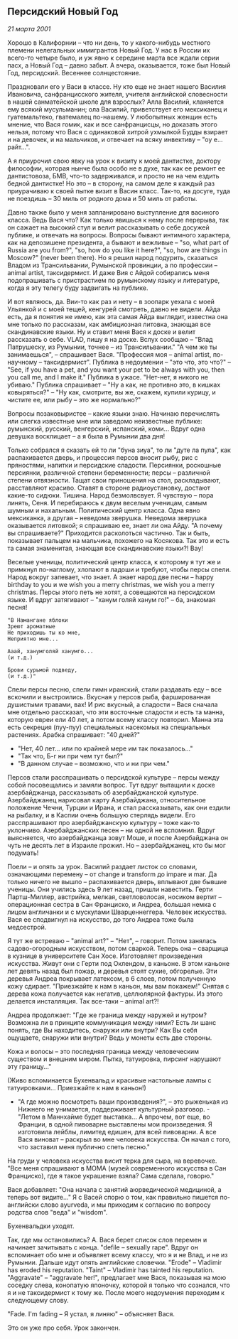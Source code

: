 ## Персидский Новый Год 
_21 марта 2001_

Хорошо в Калифорнии – что ни день, то у какого-нибудь местного племени нелегальных иммигрантов Новый Год. У нас в России их всего-то четыре было, и уж явно к середине марта все ждали серии пасх, а Новый Год – давно забыт. А вчера, оказывается, тоже был Новый Год, персидский. Весеннее солнцестояние.

Праздновали его у Васи в классе. Ну кто еще не знает нашего Василия Ивановича, санфранцисского жителя, учителя английской словесности в нашей санматейской школе для взрослых? Алла Василий, кланяется ему всякий мусульманин; ола Василий, приветствует его мексиканец и гуатемальтеко, гватемалец по-нашему. У любопытных женщин есть мнение, что Вася гомик, как и все санфранцисцы, но доказать этого нельзя, потому что Вася с одинаковой хитрой ухмылкой Будды взирает и на девочек, и на мальчиков, и отвечает на всяку инвективу – "оу е... райт...".

А я приурочил свою явку на урок к визиту к моей дантистке, доктору философии, которая нынче была особо не в духе, так как ее ремонт ее дантистовоза, БМВ, что-то задерживался, и просто не на чем ездить бедной дантистке! Но это – в сторону, на самом деле я каждый раз приурачиваю к своей пытке визит в Васин класс. Так-то, на досуге, туда не поездишь – 30 миль от родного дома и 50 миль от работы.

Давно также было у меня запланировано выступление для васиного класса. Ведь Вася что? Как только явишься к нему после перерыва, так он сажает на высокий стул и велит рассказывать о себе досужей публике, и отвечать на вопросы. Вопросы бывают интимного характера, как на депозишене президента, а бывают и вежливые – "so, what part of Russia are you from?", "so, how do you like it here?", "so, how are things in Moscow?" (never been there). Но я решил народ подурить, сказаться Владом из Трансильвании, Румынской провинции, а по профессии – animal artist, таксидермист. И даже Вия с Айдой собирались меня подопрашивать с пристрастием по румынскому языку и литературе, когда я эту телегу буду задвигать на публике.

И вот являюсь, да. Вии-то как раз и нету – в зоопарк уехала с моей Ульянкой и с моей тещей, кенгурей смотреть, давно не видели. Айда есть, да я понятия не имею, как эта самая Айда выглядит, известна она мне только по рассказам, как амбициозная литовка, знающая все скандинавские языки. Ну и ставит меня Вася к доске и велит рассказать о себе. VLAD, пишу я на доске. Вслух сообщаю – "Влад Патрушеску, из Румынии, точнее – из Трансильвании." "А чем же ты занимаешься", – спрашивает Вася. "Профессия моя – animal artist, по-научному – таксидермист". Публика в недоумении – "это что, это что?" – "See, if you have a pet, and you want your pet to be always with you, then you call me, and I make it." Публика в ужасе. "Нет-нет, я никого не убиваю." Публика спрашивает – "Ну а как, не противно это, в кишках ковыряться?" – "Ну как, смотрите, вы же, скажем, купили курицу, и чистите ее, или рыбу – это же нормально?"

Вопросы позаковыристее – какие языки знаю. Начинаю перечислять или слегка известные мне или заведомо неизвестные публике: румынский, русский, венгерский, испанский, коми... Вдруг одна девушка восклицает – а я была в Румынии два дня! 

Только собрался я сказать ей то ли "буна зиуа", то ли "дуте ла пула", как распахивается дверь, и процессия персов вносит рыбу, рис с пряностями, напитки и персидские сладости. Персиянки, роскошные персиянки, различной степени беременности; персы – различной степени отвязности. Тащат свои приношения на стол, раскладывают, расставляют красиво. Ставят в стороне радиоустановку, достают какие-то сидюки. Тишина. Народ безмолвсвует. Я чувствую – пора линять, Сеня. И перебираюсь к двум веселым ученицам, самым шумным и нахальным. Политический центр класса. Одна явно мексиканка, а другая – неведома зверушка. Неведома зверушка оказывается литовкой; я спрашиваю ее, знает ли она Айду. "А почему вы спрашиваете?" Приходится расколоться частично. Так и быть, показывает пальцем на мальчика, похожего на Косякова. Так это и есть та самая знаменитая, знающая все скандинавские языки?! Вау!

Веселые ученицы, политический центр класса, к которому я тут же и примкнул по-наглому, хлопают в ладоши и требуют, чтобы персы спели. Народ вокруг запевает, что знает. А знает народ две песни – happy birthday to you и we wish you a merry christmas, we wish you a merry christmas. Персы этого петь не хотят, а совещаются на персидском языке. И вдруг затягивают – "ханум голяй ханум го!" – ба, знакомая песня!

```
"В Намангане яблоки
Зреют ароматные
Не приходишь ты ко мне,
Неприятно мне...

Ааай, ханумголяй ханумго...
(и т.д.)

Брови сурьмой подведу,
(и т.д.)"
```

Спели персы песню, спели гимн иранский, стали раздавать еду – все вскочили и выстроились. Вкусная у персов рыба, фаршированная душистыми травами, вах! И рис вкусный, а сладости – Вася сначала мне отдельно рассказал, что эти восточные сладости и есть та манна, которую евреи ели 40 лет, а потом всему классу повторил. Манна эта есть секреция (пуу-пуу) специальных насекомых на специальных растениях. Арабка спрашивает: "40 дней?" 
- "Нет, 40 лет... или по крайней мере им так показалось..." 
- "Так что, Б-г ни при чем тут был?" 
- "В данном случае – возможно, что и ни при чем."

Персов стали расспрашивать о персидской культуре – персы между собой посовещались и замяли вопрос. Тут вдруг вытащили к доске азербайджанца, рассказывать об азербайджанской культуре. Азербайджанец нарисовал карту Азербайджана, относительное положение Чечни, Турции и Ирана, и стал рассказывать, как они ездили на рыбалку, и в Каспии очень большую стерлядь видели. Его расспрашивают про азербайджанскую культуру – тоже как-то уклончиво. Азербайджанских песен – ни одной не вспомнил. Вдруг выясняется, что азербайджанца зовут Моше, и после Азербайджана он чуть не десять лет в Израиле прожил. Но – азербайджанец, кто бы мог подумать!

Поели – и опять за урок. Василий раздает листок со словами, означающими перемену – от change и transform до impare и mar. Да только ничего не вышло – распахивается дверь, вплывают две бывшие ученицы. Они учились здесь 9 лет назад, пришли навестить. Герти Партш-Миллер, австрийка, мелкая, светловолосая, носиком вертит – операционная сестра в Сан Франциско, и Андреа, большая немка с лицом англичанки и с мускулами Шварценнеггера. Человек искусства. Вася ее сподвигнул на искусство, до того Андреа тоже была медсестрой. 

Я тут же встреваю – "animal art?" – "Нет", – говорит. Потом занялась садово-огородным искусством, потом сваркой. Теперь она – сварщица в кузнице в университете Сан Хосе. Изготовляет произведения искусства. Живут они с Герти под Оклендом, в каньоне. В этом каньоне лет девять назад был пожар, и деревья стоят сухие, обгорелые. Эти деревья Андреа покрывает латексом, в 6 слоев, потом полученную кожу сдирает. "Приезжайте к нам в каньон, мы вам покажем!" Снятая с дерева кожа получается как негатив, целлюлярной фактуры. Из этого делается инсталляция. Так все-таки – animal art?!

Андреа продолжает: 
"Где же граница между наружей и нутром? Возможна ли в принципе коммуникация между ними? Есть ли шанс понять, где Вы находитесь, снаружи или внутри? Как Вы себя ощущаете, снаружи или внутри? Ведь у монеты есть две стороны.

Кожа и волосы – это последняя граница между человеческим существом и внешним миром. Пытка, татуировка, пирсинг нарушают эту границу..."

(Живо вспоминается Бухенвальд и красивые настольные лампы с татуировками... Приезжайте к нам в каньон!)

- "А где можно посмотреть ваши произведения?", – это рыженькая из Нижнего не унимается, поддерживает культурный разговор.
-"Летом в Маннхайме будет выставка... А впрочем, вот еще, во Франции, в одной пивоварне выставлены мои произведения. Я изготовила лейблы, лимитед едишен, для всей пивоварни. А все Вася виноват – раскрыл во мне человека искусства. Он начал с того, что заставил меня публично спеть песню."

На груди у человека искусства висит терка для сыра, на веревочке. "Все меня спрашивают в МОМА (музей современного искусства в Сан Франциско), где я такое украшение взяла? Сама сделала, говорю."

Вася добавляет: "Она начала с занятий аюрведической медициной, а теперь вот видите..." Я с Васей спорю о том, как правильно пишется по-английски слово ayurveda, и мы приходим к согласию по вопросу родства слов "веда" и "wisdom".

Бухенвальдки уходят.

Так, где мы остановились? А. Вася берет список слов перемен и начинает зачитывать с конца. "defile – sexually rape". Вдруг он вспоминает обо мне и объявляет всему классу, что я и не Влад, и не из Румынии. Дальше идут опять английские словечки. "Erode" – Vladimir has eroded his reputation. "Taint" – Vladimir has tainted his reputation. "Aggravate" – "aggravate her!", предлагает мне Вася, показывая на мою соседку слева, конопатую японочку, которой я только что сознался, что я и не таксидермист к тому же. После моего недоумения переходим к следующему слову.

"Fade. I'm fading – Я устал, я линяю" – объясняет Вася. 

Это он уже про себя. Урок закончен.
